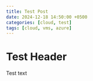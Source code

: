 ```yaml
---
title: Test Post
date: 2024-12-18 14:50:00 +0500
categories: [cloud, test]
tags: [cloud, vms, azure]
---
```


# Test Header
Test text
